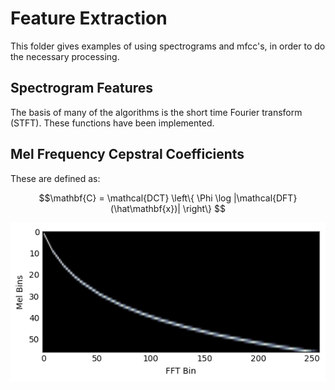 # Feature Extraction

This folder gives examples of using spectrograms and mfcc's, in order to do the necessary processing.

## Spectrogram Features
The basis of many of the algorithms is the short time Fourier transform (STFT). These functions have been implemented.

## Mel Frequency Cepstral Coefficients
These are defined as:

$$\mathbf{C} = \mathcal{DCT} \left\{ \Phi \log |\mathcal{DFT}(\hat\mathbf{x})|   \right\} $$

![Mel Frequencies](images/melfreq.png)


